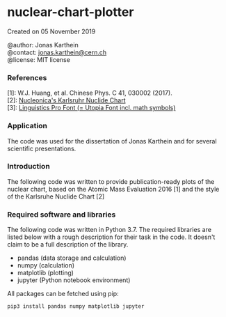 # nuclear-chart-plotter

Created on 05 November 2019

@author: Jonas Karthein<br/>
@contact: jonas.karthein@cern.ch<br/>
@license: MIT license

### References
[1]: W.J. Huang, et al. Chinese Phys. C 41, 030002 (2017).<br/>
[2]: [Nucleonica's Karlsruhr Nuclide Chart](https://www.nucleonica.com/wiki/index.php?title=Help:Karlsruhe_Nuclide_Chart_Online%2C_KNCO%2B%2B)<br/>
[3]: [Linguistics Pro Font (= Utopia Font incl. math symbols)](https://www.fontsquirrel.com/fonts/linguistics-pro)

### Application
The code was used for the dissertation of Jonas Karthein and for several scientific presentations.

### Introduction
The following code was written to provide publication-ready plots of the nuclear chart, based on the Atomic Mass Evaluation 2016 [1] and the style of the Karlsruhe Nuclide Chart [2]

### Required software and libraries
The following code was written in Python 3.7. The required libraries are listed below with a rough description for their task in the code. It doesn't claim to be a full description of the library.

- pandas (data storage and calculation)<br/>
- numpy (calculation)<br/>
- matplotlib (plotting)<br/>
- jupyter (Python notebook environment)<br/>

All packages can be fetched using pip:

`pip3 install pandas numpy matplotlib jupyter`
